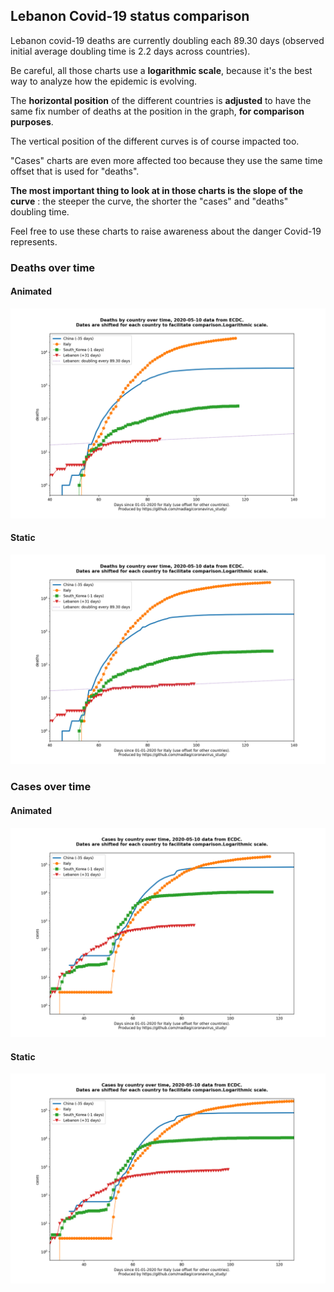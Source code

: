 ## Lebanon Covid-19 status comparison 

Lebanon covid-19 deaths are currently doubling each 89.30 days (observed initial average doubling time is 2.2 days across countries).



Be careful, all those charts use a **logarithmic scale**, because it's the best way to analyze how the epidemic is evolving.
 
The **horizontal position** of the different countries is **adjusted** to have the same fix number of deaths at the position in the graph, **for comparison purposes**.

The vertical position of the different curves is of course impacted too.

"Cases" charts are even more affected too because they use the same time offset that is used for "deaths".

**The most important thing to look at in those charts is the slope of the curve** : the steeper the curve, the shorter the "cases" and "deaths" doubling time.

Feel free to use these charts to raise awareness about the danger Covid-19 represents. 


 
### Deaths over time
 
#### Animated
![Lebanon covid-19 deaths animated chart](https://raw.githubusercontent.com/madlag/coronavirus_study/master/notebooks/graphs/2020-05-10/countries/Lebanon/2020-05-10_Lebanon_deaths.gif "Lebanon covid-19 deaths animated chart")   
 
#### Static
![Lebanon covid-19 deaths static chart](https://raw.githubusercontent.com/madlag/coronavirus_study/master/notebooks/graphs/2020-05-10/countries/Lebanon/2020-05-10_Lebanon_deaths.png "Lebanon covid-19 deaths static chart")   

 
### Cases over time
 
#### Animated
![Lebanon covid-19 cases animated chart](https://raw.githubusercontent.com/madlag/coronavirus_study/master/notebooks/graphs/2020-05-10/countries/Lebanon/2020-05-10_Lebanon_cases.gif "Lebanon covid-19 cases animated chart")   
 
#### Static
![Lebanon covid-19 cases static chart](https://raw.githubusercontent.com/madlag/coronavirus_study/master/notebooks/graphs/2020-05-10/countries/Lebanon/2020-05-10_Lebanon_cases.png "Lebanon covid-19 cases static chart")   

